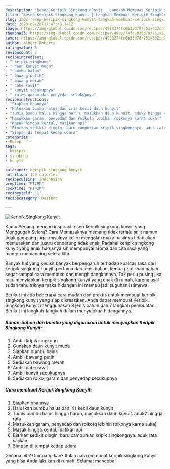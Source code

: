 ```yaml
---
description: "Resep Keripik Singkong Kunyit | Langkah Membuat Keripik Singkong Kunyit Yang Menggugah Selera"
title: "Resep Keripik Singkong Kunyit | Langkah Membuat Keripik Singkong Kunyit Yang Menggugah Selera"
slug: 1202-resep-keripik-singkong-kunyit-langkah-membuat-keripik-singkong-kunyit-yang-menggugah-selera
date: 2020-09-28T17:47:48.741Z
image: https://img-global.cpcdn.com/recipes/4908274fc6b35d78/751x532cq70/keripik-singkong-kunyit-foto-resep-utama.jpg
thumbnail: https://img-global.cpcdn.com/recipes/4908274fc6b35d78/751x532cq70/keripik-singkong-kunyit-foto-resep-utama.jpg
cover: https://img-global.cpcdn.com/recipes/4908274fc6b35d78/751x532cq70/keripik-singkong-kunyit-foto-resep-utama.jpg
author: Albert Roberts
ratingvalue: 3
reviewcount: 3
recipeingredient:
- " kripik singkong"
- " daun kunyit muda"
- " bumbu halus"
- " bawang putih"
- " bawang merah"
- " cabe rawit"
- " kunyit secukupnya"
- " roiko garam dan penyedap secukupnya"
recipeinstructions:
- "Siapkan bhannya"
- "Haluskan bumbu halus dan iris kecil daun kunyit"
- "Tumis bumbu halus hingga harun, masukkan daun kunuit. aduk2 hingga rata"
- "Masukkan garam, penyedap dan roiko(q lebihin roikonya karna suka)"
- "Masak hingga kental, matikan api"
- "Biarkan sedikit dingin, baru campurkan kripik singkongnya. aduk rata sajikan"
- "Simpan di tempat kedap udara"
categories:
- Resep
tags:
- keripik
- singkong
- kunyit

katakunci: keripik singkong kunyit 
nutrition: 159 calories
recipecuisine: Indonesian
preptime: "PT29M"
cooktime: "PT43M"
recipeyield: "1"
recipecategory: Dessert

---
```



![Keripik Singkong Kunyit](https://img-global.cpcdn.com/recipes/4908274fc6b35d78/751x532cq70/keripik-singkong-kunyit-foto-resep-utama.jpg)

Kamu Sedang mencari inspirasi resep keripik singkong kunyit yang Menggugah Selera? Cara Memasaknya memang tidak terlalu sulit namun tidak gampang juga. misalnya keliru mengolah maka hasilnya tidak akan memuaskan dan justru cenderung tidak enak. Padahal keripik singkong kunyit yang enak harusnya sih mempunyai aroma dan cita rasa yang mampu memancing selera kita.



Banyak hal yang sedikit banyak berpengaruh terhadap kualitas rasa dari keripik singkong kunyit, pertama dari jenis bahan, kedua pemilihan bahan segar sampai cara membuat dan menghidangkannya. Tak perlu pusing jika mau menyiapkan keripik singkong kunyit yang enak di rumah, karena asal sudah tahu triknya maka hidangan ini mampu jadi suguhan istimewa.


Berikut ini ada beberapa cara mudah dan praktis untuk membuat keripik singkong kunyit yang siap dikreasikan. Anda dapat membuat Keripik Singkong Kunyit menggunakan 8 jenis bahan dan 7 langkah pembuatan. Berikut ini langkah-langkah dalam menyiapkan hidangannya.

<!--inarticleads1-->

##### Bahan-bahan dan bumbu yang digunakan untuk menyiapkan Keripik Singkong Kunyit:

1. Ambil  kripik singkong
1. Gunakan  daun kunyit muda
1. Siapkan  bumbu halus
1. Ambil  bawang putih
1. Sediakan  bawang merah
1. Ambil  cabe rawit
1. Ambil  kunyit secukupnya
1. Sediakan  roiko, garam dan penyedap secukupnya




<!--inarticleads2-->

##### Cara membuat Keripik Singkong Kunyit:

1. Siapkan bhannya
1. Haluskan bumbu halus dan iris kecil daun kunyit
1. Tumis bumbu halus hingga harun, masukkan daun kunuit. aduk2 hingga rata
1. Masukkan garam, penyedap dan roiko(q lebihin roikonya karna suka)
1. Masak hingga kental, matikan api
1. Biarkan sedikit dingin, baru campurkan kripik singkongnya. aduk rata sajikan
1. Simpan di tempat kedap udara




Gimana nih? Gampang kan? Itulah cara membuat keripik singkong kunyit yang bisa Anda lakukan di rumah. Selamat mencoba!
